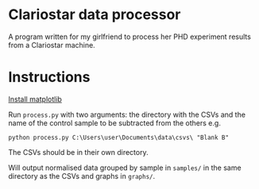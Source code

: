 # Clariostar data processor

A program written for my girlfriend to process her PHD experiment results from a Clariostar machine.

# Instructions

[Install matplotlib](https://matplotlib.org/users/installing.html)

Run `process.py` with two arguments: the directory with the CSVs and the name of the control sample to be subtracted from the others e.g.

`python process.py C:\Users\user\Documents\data\csvs\ "Blank B"`

The CSVs should be in their own directory.

Will output normalised data grouped by sample in `samples/` in the same directory as the CSVs and graphs in `graphs/`.